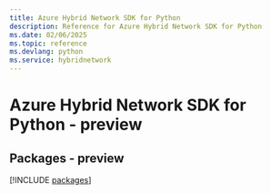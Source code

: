 ```yaml
---
title: Azure Hybrid Network SDK for Python
description: Reference for Azure Hybrid Network SDK for Python
ms.date: 02/06/2025
ms.topic: reference
ms.devlang: python
ms.service: hybridnetwork
---
```

# Azure Hybrid Network SDK for Python - preview
## Packages - preview
[!INCLUDE [packages](hybrid-network-index.md)]
